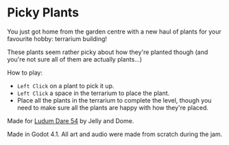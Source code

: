 # Picky Plants

You just got home from the garden centre with a new haul of plants for your
favourite hobby: terrarium building!

These plants seem rather picky about how they're planted though (and you're
not sure all of them are actually plants...)

How to play:

- `Left Click` on a plant to pick it up.
- `Left Click` a space in the terrarium to place the plant.
- Place all the plants in the terrarium to complete the level, though you need
  to make sure all the plants are happy with how they're placed.

Made for [Ludum Dare 54](https://ldjam.com/events/ludum-dare/54/picky-plants) by Jelly and Dome.

Made in Godot 4.1. All art and audio were made from scratch during the jam.
